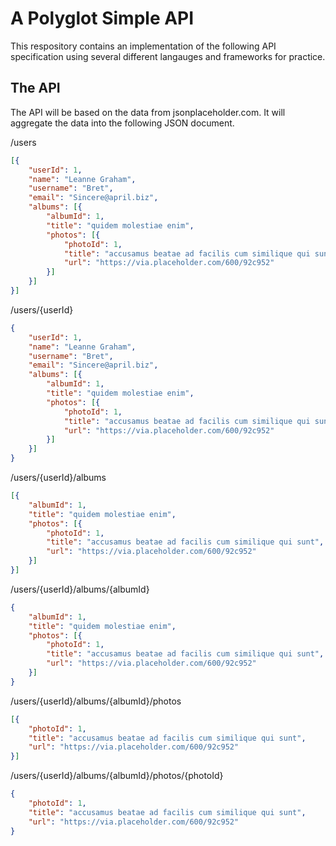 # A Polyglot Simple API #

This respository contains an implementation of the following API specification using several different langauges and frameworks for practice. 

## The API ##

The API will be based on the data from jsonplaceholder.com. It will aggregate the data into the following JSON document. 


/users
```json
[{
	"userId": 1,
	"name": "Leanne Graham",
	"username": "Bret",
	"email": "Sincere@april.biz",
	"albums": [{
		"albumId": 1,
		"title": "quidem molestiae enim",
		"photos": [{
			"photoId": 1,
			"title": "accusamus beatae ad facilis cum similique qui sunt",
			"url": "https://via.placeholder.com/600/92c952"
		}]
	}]
}]
```

/users/{userId}
```json
{
	"userId": 1,
	"name": "Leanne Graham",
	"username": "Bret",
	"email": "Sincere@april.biz",
	"albums": [{
		"albumId": 1,
		"title": "quidem molestiae enim",
		"photos": [{
			"photoId": 1,
			"title": "accusamus beatae ad facilis cum similique qui sunt",
			"url": "https://via.placeholder.com/600/92c952"
		}]
	}]
}
```

/users/{userId}/albums
```json
[{
    "albumId": 1,
    "title": "quidem molestiae enim",
    "photos": [{
        "photoId": 1,
        "title": "accusamus beatae ad facilis cum similique qui sunt",
        "url": "https://via.placeholder.com/600/92c952"
    }]
}]
```

/users/{userId}/albums/{albumId}
```json
{
    "albumId": 1,
    "title": "quidem molestiae enim",
    "photos": [{
        "photoId": 1,
        "title": "accusamus beatae ad facilis cum similique qui sunt",
        "url": "https://via.placeholder.com/600/92c952"
    }]
}
```

/users/{userId}/albums/{albumId}/photos
```json
[{
    "photoId": 1,
    "title": "accusamus beatae ad facilis cum similique qui sunt",
    "url": "https://via.placeholder.com/600/92c952"
}]
```

/users/{userId}/albums/{albumId}/photos/{photoId}
```json
{
    "photoId": 1,
    "title": "accusamus beatae ad facilis cum similique qui sunt",
    "url": "https://via.placeholder.com/600/92c952"
}
```